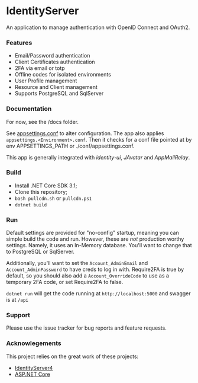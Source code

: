 # IdentityServer

An application to manage authentication with OpenID Connect and OAuth2.


### Features
* Email/Password authentication
* Client Certificates authentication
* 2FA via email or totp
* Offline codes for isolated environments
* User Profile management
* Resource and Client management
* Supports PostgreSQL and SqlServer

### Documentation

For now, see the /docs folder.

See [appsettings.conf](src/IdentityServer/appsettings.conf) to alter configuration.
The app also applies `appsettings.<Environment>.conf`.
Then it checks for a conf file pointed at by env APPSETTINGS_PATH or ./conf/appsettings.conf.

This app is generally integrated with *identity-ui*, *JAvatar* and *AppMailRelay*.

### Build

* Install .NET Core SDK 3.1;
* Clone this repository;
* `bash pullcdn.sh` or `pullcdn.ps1`
* `dotnet build`

### Run
Default settings are provided for "no-config" startup, meaning you can simple build the code and run.
However, these are *not* production worthy settings.
Namely, it uses an In-Memory database.
You'll want to change that to PostgreSQL or SqlServer.

Additionally, you'll want to set the `Account_AdminEmail` and `Account_AdminPassword` to have creds
to log in with.  Require2FA is true by default, so you should also add a `Account_OverrideCode` to
use as a temporary 2FA code, or set Require2FA to false.

`dotnet run` will get the code running at `http://localhost:5000` and swagger is at `/api`

### Support

Please use the issue tracker for bug reports and feature requests.

### Acknowlegements

This project relies on the great work of these projects:
* [IdentityServer4](https://github.com/IdentityServer/IdentityServer4)
* [ASP.NET Core](https://github.com/aspnet)
